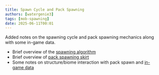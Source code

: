 ```yaml
---
title: Spawn Cycle and Pack Spawning
authors: [watergenie3]
tags: [mob-spawning]
date: 2025-06-11T00:01
---
```


Added notes on the spawning cycle and pack spawning mechanics along with some in-game data.
<!-- truncate -->

- Brief overview of the [spawning algorithm](/mechanics/mob-spawning/spawn-cycle)
- Brief overview of [pack spawning skirt](/mechanics/mob-spawning/spawn-cycle/pack-spawn-skirt)
- Some notes on structure/biome interaction with pack spawn and [in-game data](/mechanics/mob-spawning/spawn-cycle/data-and-verification#minimal-skirts-for-maximum-rates)

